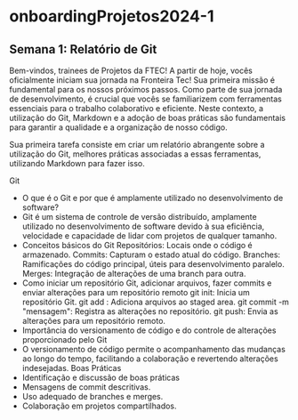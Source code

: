 # onboardingProjetos2024-1

## Semana 1: Relatório de Git
Bem-vindos, trainees de Projetos da FTEC! A partir de hoje, vocês oficialmente iniciam sua jornada na Fronteira Tec! Sua primeira missão é fundamental para os nossos próximos passos. Como parte de sua jornada de desenvolvimento, é crucial que vocês se familiarizem com ferramentas essenciais para o trabalho colaborativo e eficiente. Neste contexto, a utilização do Git, Markdown e a adoção de boas práticas são fundamentais para garantir a qualidade e a organização de nosso código.

Sua primeira tarefa consiste em criar um relatório abrangente sobre a utilização do Git, melhores práticas associadas a essas ferramentas, utilizando Markdown para fazer isso.

Git

- O que é o Git e por que é amplamente utilizado no desenvolvimento de software?
- Git é um sistema de controle de versão distribuído, amplamente utilizado no desenvolvimento de software devido à sua eficiência, velocidade e capacidade de lidar com projetos de qualquer tamanho.
- Conceitos básicos do Git
Repositórios: Locais onde o código é armazenado.
Commits: Capturam o estado atual do código.
Branches: Ramificações do código principal, úteis para desenvolvimento paralelo.
Merges: Integração de alterações de uma branch para outra.
- Como iniciar um repositório Git, adicionar arquivos, fazer commits e enviar alterações para um repositório remoto
git init: Inicia um repositório Git.
git add <arquivo>: Adiciona arquivos ao staged area.
git commit -m "mensagem": Registra as alterações no repositório.
git push: Envia as alterações para um repositório remoto.
- Importância do versionamento de código e do controle de alterações proporcionado pelo Git
- O versionamento de código permite o acompanhamento das mudanças ao longo do tempo, facilitando a colaboração e revertendo alterações indesejadas.
Boas Práticas
- Identificação e discussão de boas práticas
- Mensagens de commit descritivas.
- Uso adequado de branches e merges.
- Colaboração em projetos compartilhados.       